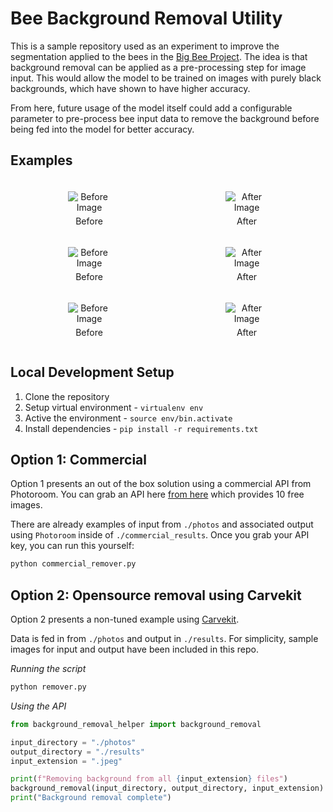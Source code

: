 # Bee Background Removal Utility

This is a sample repository used as an experiment to improve the segmentation applied to the bees in the [Big Bee Project](https://big-bee.net/). The idea is that background removal can be applied as a pre-processing step for image input. This would allow the model to be trained on images with purely black backgrounds, which have shown to have higher accuracy. 

From here, future usage of the model itself could add a configurable parameter to pre-process bee input data to remove the background before being fed into the model for better accuracy.

## Examples

<div style="display: flex;">
  <figure style="flex: 50%; text-align: center;">
    <img src="./photos/img2.jpeg" alt="Before Image" style="max-width: 40%; padding: 5px;">
    <figcaption>Before</figcaption>
  </figure>
  <figure style="flex: 50%; text-align: center;">
    <img src="./results/img2.png" alt="After Image" style="max-width: 40%; padding: 5px;">
    <figcaption>After</figcaption>
  </figure>
</div>

<div style="display: flex;">
  <figure style="flex: 50%; text-align: center;">
    <img src="./photos/img1.jpeg" alt="Before Image" style="max-width: 40%; padding: 5px;">
    <figcaption>Before</figcaption>
  </figure>
  <figure style="flex: 50%; text-align: center;">
    <img src="./results/img1.png" alt="After Image" style="max-width: 40%; padding: 5px;">
    <figcaption>After</figcaption>
  </figure>
</div>

<div style="display: flex;">
  <figure style="flex: 50%; text-align: center;">
    <img src="./photos/img4.jpeg" alt="Before Image" style="max-width: 40%; padding: 5px;">
    <figcaption>Before</figcaption>
  </figure>
  <figure style="flex: 50%; text-align: center;">
    <img src="./results/img4.png" alt="After Image" style="max-width: 40%; padding: 5px;">
    <figcaption>After</figcaption>
  </figure>
</div>


## Local Development Setup

1. Clone the repository
2. Setup virtual environment - `virtualenv env`
3. Active the environment - `source env/bin.activate`
4. Install dependencies - `pip install -r requirements.txt`

## Option 1: Commercial

Option 1 presents an out of the box solution using a commercial API from Photoroom. You can grab an API here [from here](https://www.photoroom.com/api/docs) which provides 10 free images.

There are already examples of input from `./photos` and associated output using `Photoroom` inside of `./commercial_results`. Once you grab your API key, you can run this yourself:

```sh
python commercial_remover.py
```

## Option 2: Opensource removal using Carvekit

Option 2 presents a non-tuned example using [Carvekit](https://github.com/OPHoperHPO/image-background-remove-tool). 

Data is fed in from `./photos` and output in `./results`. For simplicity, sample images for input and output have been included in this repo.

_Running the script_
```sh
python remover.py
```

_Using the API_

```python
from background_removal_helper import background_removal

input_directory = "./photos"
output_directory = "./results"
input_extension = ".jpeg"

print(f"Removing background from all {input_extension} files")
background_removal(input_directory, output_directory, input_extension)
print("Background removal complete")
```